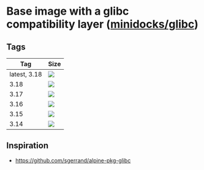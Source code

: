 Base image with a glibc compatibility layer ([minidocks/glibc](https://hub.docker.com/r/minidocks/glibc))
=========================================================================================================

Tags
----

| Tag          | Size                                                                                                          |
|--------------|---------------------------------------------------------------------------------------------------------------|
| latest, 3.18 | ![](https://img.shields.io/docker/image-size/minidocks/glibc/latest?style=flat-square&logo=docker&label=size) |
| 3.18         | ![](https://img.shields.io/docker/image-size/minidocks/glibc/3.18?style=flat-square&logo=docker&label=size)   |
| 3.17         | ![](https://img.shields.io/docker/image-size/minidocks/glibc/3.17?style=flat-square&logo=docker&label=size)   |
| 3.16         | ![](https://img.shields.io/docker/image-size/minidocks/glibc/3.16?style=flat-square&logo=docker&label=size)   |
| 3.15         | ![](https://img.shields.io/docker/image-size/minidocks/glibc/3.15?style=flat-square&logo=docker&label=size)   |
| 3.14         | ![](https://img.shields.io/docker/image-size/minidocks/glibc/3.14?style=flat-square&logo=docker&label=size)   |

Inspiration
-----------

-   https://github.com/sgerrand/alpine-pkg-glibc
